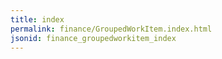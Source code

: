```yaml
---
title: index
permalink: finance/GroupedWorkItem.index.html
jsonid: finance_groupedworkitem_index
---
```

